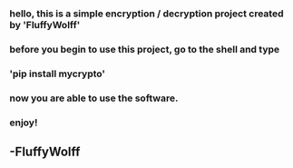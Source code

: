 ### hello, this is a simple encryption / decryption project created by 'FluffyWolff'

### before you begin to use this project, go to the shell and type 
### 'pip install mycrypto'

### now you are able to use the software.

### enjoy! 
## -FluffyWolff
